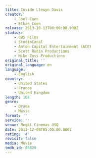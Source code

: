 ```yaml
---
title: Inside Llewyn Davis
creator:
    - Joel Coen
    - Ethan Coen
release: 2013-10-13T00:00:00.000Z
studios:
    - CBS Films
    - StudioCanal
    - Anton Capital Entertainment (ACE)
    - Scott Rudin Productions
    - Mike Zoss Productions
original_title: ''
original_language: en
language:
    - English
country:
    - United States
    - France
    - United Kingdom
length: 104
genre:
    - Drama
    - Music
format: ''
service: ''
venue: Regal Cinemas USQ
date: 2013-12-08T05:00:00.000Z
rating: '4'
revisit: false
media: Movie
tmdb_id: 86829
---
```



